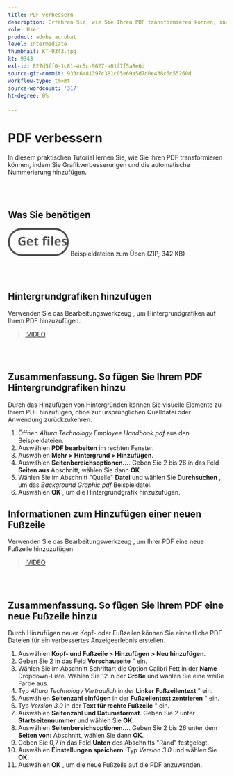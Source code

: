 ```yaml
---
title: PDF verbessern
description: Erfahren Sie, wie Sie Ihren PDF transformieren können, indem Sie Grafikverbesserungen und automatische Nummerierung hinzufügen
role: User
product: adobe acrobat
level: Intermediate
thumbnail: KT-9343.jpg
kt: 9343
exl-id: 827d5ff0-1c81-4c5c-9627-a01f7f5a8e6d
source-git-commit: 933c6a81397c381c05e69a5d7d0e438c6d55260d
workflow-type: tm+mt
source-wordcount: '317'
ht-degree: 0%

---
```


# PDF verbessern

In diesem praktischen Tutorial lernen Sie, wie Sie Ihren PDF transformieren können, indem Sie Grafikverbesserungen und die automatische Nummerierung hinzufügen.

<br> 

## Was Sie benötigen

[![Dateien abrufen](../assets/Getfiles.svg)](../assets/Enhance.zip)
Beispieldateien zum Üben (ZIP, 342 KB)

<br> 

## Hintergrundgrafiken hinzufügen

Verwenden Sie das Bearbeitungswerkzeug , um Hintergrundgrafiken auf Ihrem PDF hinzuzufügen.

>[!VIDEO](https://video.tv.adobe.com/v/338746?hidetitle=true)

<br> 

## Zusammenfassung. So fügen Sie Ihrem PDF Hintergrundgrafiken hinzu

Durch das Hinzufügen von Hintergründen können Sie visuelle Elemente zu Ihrem PDF hinzufügen, ohne zur ursprünglichen Quelldatei oder Anwendung zurückzukehren.

1. Öffnen *Altura Technology Employee Handbook.pdf* aus den Beispieldateien.
1. Auswählen **PDF bearbeiten** im rechten Fenster.
1. Auswählen **Mehr > Hintergrund > Hinzufügen**.
1. Auswählen **Seitenbereichsoptionen...**.
Geben Sie 2 bis 26 in das Feld **Seiten aus** Abschnitt, wählen Sie dann **OK**.
1. Wählen Sie im Abschnitt &quot;Quelle&quot; **Datei** und wählen Sie **Durchsuchen** , um das *Background Graphic.pdf* Beispieldatei.
1. Auswählen **OK** , um die Hintergrundgrafik hinzuzufügen.

## Informationen zum Hinzufügen einer neuen Fußzeile

Verwenden Sie das Bearbeitungswerkzeug , um Ihrer PDF eine neue Fußzeile hinzuzufügen.

>[!VIDEO](https://video.tv.adobe.com/v/338745?hidetitle=true)

<br> 

## Zusammenfassung. So fügen Sie Ihrem PDF eine neue Fußzeile hinzu

Durch Hinzufügen neuer Kopf- oder Fußzeilen können Sie einheitliche PDF-Dateien für ein verbessertes Anzeigeerlebnis erstellen.

1. Auswählen **Kopf- und Fußzeile > Hinzufügen > Neu hinzufügen**.
1. Geben Sie 2 in das Feld **Vorschauseite** &quot; ein.
1. Wählen Sie im Abschnitt Schriftart die Option Calibri Fett in der **Name** Dropdown-Liste.
Wählen Sie 12 in der **Größe** und wählen Sie eine weiße Farbe aus.
1. Typ *Altura Technology Vertraulich* in der **Linker Fußzeilentext** &quot; ein.
1. Auswählen **Seitenzahl einfügen** in der **Fußzeilentext zentrieren** &quot; ein.
1. Typ *Version 3.0* in der **Text für rechte Fußzeile** &quot; ein.
1. Auswählen **Seitenzahl und Datumsformat**.
Geben Sie 2 unter **Startseitennummer** und wählen Sie **OK**.
1. Auswählen **Seitenbereichsoptionen...**.
Geben Sie 2 bis 26 unter dem **Seiten von:** Abschnitt, wählen Sie dann **OK**.
1. Geben Sie 0,7 in das Feld **Unten** des Abschnitts &quot;Rand&quot; festgelegt.
1. Auswählen **Einstellungen speichern**.
Typ *Version 3.0* und wählen Sie **OK**.
1. Auswählen **OK** , um die neue Fußzeile auf die PDF anzuwenden.
